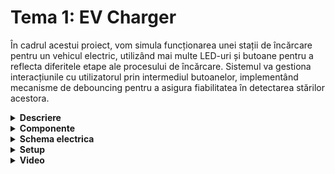 # Tema 1: EV Charger
În cadrul acestui proiect, vom simula funcționarea unei stații de încărcare pentru un vehicul electric, utilizând mai multe LED-uri și butoane pentru a reflecta diferitele etape ale procesului de încărcare. Sistemul va gestiona interacțiunile cu utilizatorul prin intermediul butoanelor, implementând mecanisme de debouncing pentru a asigura fiabilitatea în detectarea stărilor acestora.

<details>
  <summary><b>Descriere</b></summary>

  ## 1. Detalii tehnice:
  Led-ul RGB reprezintă disponibilitatea stației. Dacă stația este liberă led-ul va fi verde, iar dacă stația este ocupată se va face roșu.

  Led-urile simple reprezintă gradul de încărcare al bateriei, pe care îl vom simula printr-un loader progresiv (L1 = 25%, L2 = 50%, L3 = 75%, L4 = 100%). Loader-ul se încarcă prin aprinderea succesivă a led-urilor, la un interval fix de 3s. LED-ul care semnifică procentul curent de încărcare va avea starea de clipire, LED-urile din urma lui fiind aprinse continuu, iar celelalte stinse.

  Apăsarea scurtă a butonului de start va porni încărcarea. Apăsarea acestui buton în timpul încărcării nu va face nimic.

  Apăsarea lungă a butonului de stop va opri încărcarea forțat și va reseta stația la starea liberă. Apăsarea acestui buton cât timp stația este liberă nu va face nimic.

  ## 2. Flow:
  Starea stației este ‘liberă’. Loader-ul este stins, iar led-ul pentru disponibilitate este verde.

  Se apasă butonul pentru start.

  Led-ul pentru disponibilitate se face roșu, iar încărcarea începe prin aprinderea primului LED L1.

  Led-ul 1 clipește timp de 3s, celelalte fiind stinse.

  După încărcarea primului procent de 25% led-ul rămâne aprins și se trece la următorul led, care va începe să clipească.

  La finalizarea încărcării toate led-urile vor clipi simultan de 3 ori, iar apoi se vor stinge, pentru a semnaliza finalizarea procesului.

  Led-ul pentru disponibilitate se face verde.

  Dacă oricând de la pornirea încărcării până la finalizarea acesteia este apăsat lung (min 1s) butonul de stop, încărcarea se întrerupe prin animația de final (toate led-urile clipesc de 3 ori), iar led-ul pentru disponibilitate devine verde.

</details>


<details>
  <summary> <b> Componente </b> </summary>

 ## Componente:
  - 4x LED-uri (pentru a simula procentul de încărcare)
  - 1x LED RGB (pentru starea de liber sau ocupat)
  - 2x Butoane (pentru start încărcare și stop încărcare)
  - 9x Rezistoare (7x 220ohm, 2x 1K)
  - Breadboard
  - Linii de legătură
  
</details>


<details>
  <summary> <b> Schema electrica </b> </summary>

  ## Schema electrica a circuitului
  ![setup](https://github.com/user-attachments/assets/9e0892b0-428a-4b1a-aafd-666db2830bd4)

  
</details>


<details>
  <summary> <b> Setup </b> </summary>
  
  ## Poze cu montajul:
<img src="https://github.com/user-attachments/assets/b3647c80-f51f-4903-9506-825c08fea1bb" alt="setup1" width="300">
<img src="https://github.com/user-attachments/assets/ac2cfd8e-2514-4446-813e-46794dd36e47" alt="setup2" width="300">
<img src="https://github.com/user-attachments/assets/5ae396f1-88af-4437-8e3e-5b6afec00699" alt="setup3" width="300">


</details>


<details>
  <summary> <b> Video </b> </summary>

  ## Link:
  
</details>
